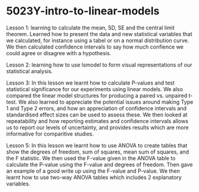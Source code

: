 # 5023Y-intro-to-linear-models

Lesson 1: learning to calculate the mean, SD, SE and the central limit theorem. Learned how to present the data and new statistical variables that we calculated, for instance using a tabel or on a normal distribution curve. We then calculated confidence intervals to say how much confience we could agree or disagree with a hypothesis. 

Lesson 2: learning how to use lsmodel to form visual representations of our statistical analysis.

Lesson 3: In this lesson we learnt how to calculate P-values and test statistical significance for our experiments using linear models. We also compared the linear model structures for producing a paired vs. unpaired t-test. We also learned to appreciate the potential issues around making Type 1 and Type 2 errors, and how an appreciation of confidence intervals and standardised effect sizes can be used to assess these. We then looked at repeatability and how reporting estimates and confidence intervals allows us to report our levels of uncertainty, and provides results which are more informative for comparitive studies. 

Lesson 5: In this lesson we learnt how to use ANOVA to create tables that show the degrees of freedom, sum of squares, mean sum of squares, and the F statistic. We then used the F-value given in the ANOVA table to calculate the P-value using the F-value and degrees of freedom. Then gave an example of a good write up using the F-value and P-value. We then learnt how to use two-way ANOVA tables which includes 2 explanatory variables. 
